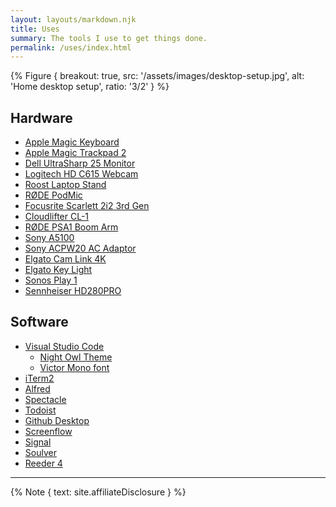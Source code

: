 ```yaml
---
layout: layouts/markdown.njk
title: Uses
summary: The tools I use to get things done.
permalink: /uses/index.html
---
```


{% Figure {
  breakout: true,
  src: '/assets/images/desktop-setup.jpg',
  alt: 'Home desktop setup',
  ratio: '3/2'
} %}

## Hardware

- [Apple Magic Keyboard](https://amzn.to/2u8ZFDY)
- [Apple Magic Trackpad 2](https://amzn.to/2RrIjKs)
- [Dell UltraSharp 25 Monitor](https://amzn.to/2RsOZIq)
- [Logitech HD C615 Webcam](https://amzn.to/376HZYf)
- [Roost Laptop Stand](https://amzn.to/2R6L9Wr)
- [RØDE PodMic](https://amzn.to/2G192Zd)
- [Focusrite Scarlett 2i2 3rd Gen](https://amzn.to/2uaQvqv)
- [Cloudlifter CL-1](https://amzn.to/37vAV7P)
- [RØDE PSA1 Boom Arm](https://amzn.to/369XHQR)
- [Sony A5100](https://amzn.to/31RJB6g)
- [Sony ACPW20 AC Adaptor](https://amzn.to/37rGfrI)
- [Elgato Cam Link 4K](https://amzn.to/3bB7tje)
- [Elgato Key Light](https://amzn.to/2G2dV47)
- [Sonos Play 1](https://amzn.to/2uTAtSb)
- [Sennheiser HD280PRO](https://amzn.to/2S7r7Kx)

## Software

- [Visual Studio Code](https://code.visualstudio.com/)
  - [Night Owl Theme](https://github.com/sdras/night-owl-vscode-theme)
  - [Victor Mono font](https://rubjo.github.io/victor-mono/)
- [iTerm2](https://iterm2.com/)
- [Alfred](https://www.alfredapp.com/)
- [Spectacle](https://www.spectacleapp.com/)
- [Todoist](https://todoist.com/r/alex_carpenter_dpslyf)
- [Github Desktop](https://desktop.github.com/)
- [Screenflow](https://www.telestream.net/screenflow/overview.htm)
- [Signal](https://signal.org/)
- [Soulver](https://soulver.app/)
- [Reeder 4](https://www.reederapp.com/)

---

{% Note { text: site.affiliateDisclosure } %}
